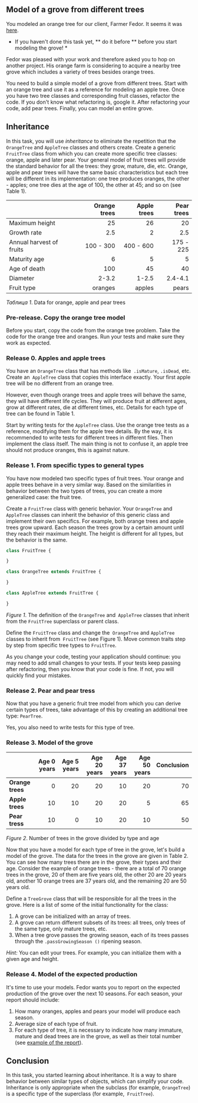 ## Model of a grove from different trees

You modeled an orange tree for our client, Farmer Fedor. It seems it was [here][orange tree problem].
* If you haven't done this task yet, ** do it before ** before you start modeling the grove! *

Fedor was pleased with your work and therefore asked you to hop on another project. His orange farm is considering to acquire a nearby tree grove which includes a variety of trees besides orange trees.

You need to build a simple model of a grove from different trees. Start with an orange tree and use it as a reference for modeling an apple tree. Once you have two tree classes and corresponding fruit classes, refactor the code. If you don't know what refactoring is, google it. After refactoring your code, add pear trees. Finally, you can model an entire grove.

## Inheritance
In this task, you will use *inheritance* to eliminate the repetition that the `OrangeTree` and `AppleTree` classes and others create. Create a generic `FruitTree` class from which you can create more specific tree classes: orange, apple and later pear. Your general model of fruit trees will provide the standard behavior for all the trees: they grow, mature, die, etc. Orange, apple and pear trees will have the same basic characteristics but each tree will be different in its implementation: one tree produces oranges, the other - apples; one tree dies at the age of 100, the other at 45; and so on (see Table 1).


|                          | Orange trees         | Apple trees      | Pear trees       |
| ------------------------ | -------------------: | ---------------: | ---------------: |
| Maximum height           |                   25 |               26 |               20 |
| Growth rate              |                  2.5 |                2 |              2.5 |
| Annual harvest of fruits |            100 - 300 |        400 - 600 |        175 - 225 |
| Maturity age             |                    6 |                5 |                5 |
| Age of death             |                  100 |               45 |               40 |
| Diameter                 |                2-3.2 |            1-2.5 |          2.4-4.1 |
| Fruit type               |              oranges |           apples |            pears |

*Таблица 1*.  Data for orange, apple and pear trees

### Pre-release. Copy the orange tree model
Before you start, copy the code from the orange tree problem. Take the code for the orange tree and oranges. Run your tests and make sure they work as expected.

### Release 0. Apples and apple trees

You have an `OrangeTree` class that has methods like` .isMature`, `.isDead`, etc. Create an` AppleTree` class that copies this interface exactly. Your first apple tree will be no different from an orange tree.

However, even though orange trees and apple trees will behave the same, they will have different life cycles. They will produce fruit at different ages, grow at different rates, die at different times, etc. Details for each type of tree can be found in Table 1.

Start by writing tests for the `AppleTree` class. Use the orange tree tests as a reference, modifying them for the apple tree details. By the way, it is recommended to write tests for different trees in different files. Then implement the class itself. The main thing is not to confuse it, an apple tree should not produce oranges, this is against nature.

### Release 1. From specific types to general types

You have now modeled two specific types of fruit trees. Your orange and apple trees behave in a very similar way. Based on the similarities in behavior between the two types of trees, you can create a more generalized case: the fruit tree.

Create a `FruitTree` class with generic behavior. Your `OrangeTree` and` AppleTree` classes can inherit the behavior of this generic class and implement their own specifics. For example, both orange trees and apple trees grow upward. Each season the trees grow by a certain amount until they reach their maximum height. The height is different for all types, but the behavior is the same.

```javascript
class FruitTree {

}

class OrangeTree extends FruitTree {

}

class AppleTree extends FruitTree {

}

```

*Figure 1*. The definition of the `OrangeTree` and` AppleTree` classes that inherit from the `FruitTree` superclass or parent class.

Define the `FruitTree` class and change the` OrangeTree` and `AppleTree` classes to inherit from` FruitTree` (see Figure 1). Move common traits step by step from specific tree types to `FruitTree`.

As you change your code, testing your application should continue: you may need to add small changes to your tests. If your tests keep passing after refactoring, then you know that your code is fine. If not, you will quickly find your mistakes.

### Release 2. Pear and pear tress

Now that you have a generic fruit tree model from which you can derive certain types of trees, take advantage of this by creating an additional tree type: `PearTree`.

Yes, you also need to write tests for this type of tree.

### Release 3. Model of the grove 

|                          | Age 0 years | Age 5 years | Age 20 years | Age 37 years | Age 50 years | Conclusion |
| :----------------------- | ------------: | ------------: | -------------: | -------------: | -------------: | ----: |
| **Orange trees** |             0 |            20 |             20 |             10 |             20 |    70 |
| **Apple trees**     |            10 |            10 |             20 |             20 |              5 |    65 |
| **Pear tress**     |            10 |             0 |             10 |             20 |             10 |    50 |

*Figure 2*. Number of trees in the grove divided by type and age


Now that you have a model for each type of tree in the grove, let's build a model of the grove. The data for the trees in the grove are given in Table 2. You can see how many trees there are in the grove, their types and their age. Consider the example of orange trees - there are a total of 70 orange trees in the grove, 20 of them are five years old, the other 20 are 20 years old, another 10 orange trees are 37 years old, and the remaining 20 are 50 years old.

Define a `TreeGrove` class that will be responsible for all the trees in the grove. Here is a list of some of the initial functionality for the class:

1. A grove can be initialized with an array of trees.
2. A grove can return different subsets of its trees: all trees, only trees of the same type, only mature trees, etc.
3. When a tree grove passes the growing season, each of its trees passes through the `.passGrowingSeason ()` ripening season.

*Hint:* You can edit your trees. For example, you can initialize them with a given age and height.

### Release 4. Model of the expected production
It's time to use your models. Fedor wants you to report on the expected production of the grove over the next 10 seasons. For each season, your report should include:

1. How many oranges, apples and pears your model will produce each season.
2. Average size of each type of fruit.
3. For each type of tree, it is necessary to indicate how many immature, mature and dead trees are in the grove, as well as their total number (see [example of the report]).


## Conclusion

In this task, you started learning about inheritance. It is a way to share behavior between similar types of objects, which can simplify your code. Inheritance is only appropriate when the subclass (for example, `OrangeTree`) is a specific type of the superclass (for example,` FruitTree`).


[example of the report]: readme-assets/example-report.md
[orange tree problem]: https://github.com/Elbrus-Bootcamp/core-js-oop-tdd-orange-tree/tree/master-eng

